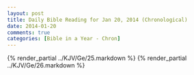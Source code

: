```yaml
---
layout: post
title: Daily Bible Reading for Jan 20, 2014 (Chronological)
date: 2014-01-20
comments: true
categories: [Bible in a Year - Chron]
---
```

{% render_partial ../KJV/Ge/25.markdown %}
{% render_partial ../KJV/Ge/26.markdown %}

